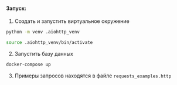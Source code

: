 #### Запуск:

1. Создать и запустить виртуальное окружение

```bash
python -m venv .aiohttp_venv
```

```bash
source .aiohttp_venv/bin/activate
```

2. Запустить базу данных

```bash
docker-compose up
```

3. Примеры запросов находятся в файле `requests_examples.http`
